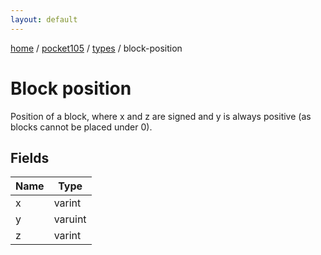 ```yaml
---
layout: default
---
```


[home](/)  /  [pocket105](/protocol/pocket105)  /  [types](/protocol/pocket105/types)  /  block-position

# Block position

Position of a block, where x and z are signed and y is always positive (as blocks cannot be placed under 0).

## Fields

Name | Type
---|---
x | varint
y | varuint
z | varint

